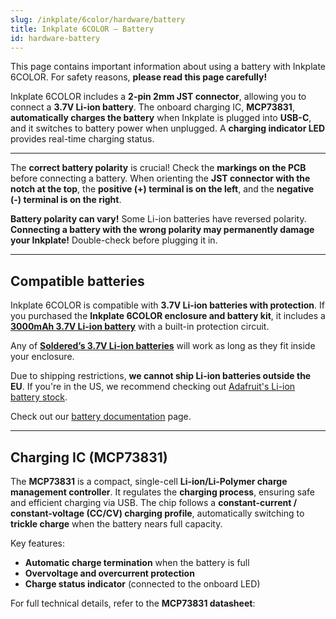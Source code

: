 ```yaml
---  
slug: /inkplate/6color/hardware/battery  
title: Inkplate 6COLOR – Battery
id: hardware-battery  
---  
```


<WarningBox>This page contains important information about using a battery with Inkplate 6COLOR. For safety reasons, **please read this page carefully!**</WarningBox>  

Inkplate 6COLOR includes a **2-pin 2mm JST connector**, allowing you to connect a **3.7V Li-ion battery**. The onboard charging IC, **MCP73831**, **automatically charges the battery** when Inkplate is plugged into **USB-C**, and it switches to battery power when unplugged. A **charging indicator LED** provides real-time charging status.  

<CenteredImage src="/img/inkplate10/battery_jst_connector.png" alt="Inkplate 6COLOR battery JST connector" caption="JST battery connector" width="500px"/>  

<CenteredImage src="/img/inkplate10/CHRG_LED.jpg" alt="Inkplate 6COLOR Onboard charging indicator LED" caption="Onboard charging indicator LED" width="500px"/>  

---  

<InfoBox>The **correct battery polarity** is crucial! Check the **markings on the PCB** before connecting a battery. When orienting the **JST connector with the notch at the top**, the **positive (+) terminal is on the left**, and the **negative (-) terminal is on the right**. </InfoBox>  

<CenteredImage src="/img/inkplate10/battery_polarity.png" alt="Battery polarity on Inkplate 6COLOR" caption="Battery polarity on Inkplate 6COLOR" width="500px"/>  

<WarningBox>**Battery polarity can vary!** Some Li-ion batteries have reversed polarity. **Connecting a battery with the wrong polarity may permanently damage your Inkplate!** Double-check before plugging it in.</WarningBox>  

---  

## Compatible batteries

Inkplate 6COLOR is compatible with **3.7V Li-ion batteries with protection**. If you purchased the **Inkplate 6COLOR enclosure and battery kit**, it includes a **[3000mAh 3.7V Li-ion battery](https://soldered.com/product/li-ion-battery-3000mah-3-7v/)** with a built-in protection circuit.  

<CenteredImage src="/img/inkplate_6_motion/li-ion-w-proteciton.webp" alt="3.7V li-ion battery with protection" caption="3.7V li-ion battery with protection" width="500px"/>  

Any of **[Soldered’s 3.7V Li-ion batteries](https://soldered.com/categories/power-sources-batteries/batteries/lithium-batteries/)** will work as long as they fit inside your enclosure.  

<InfoBox>Due to shipping restrictions, **we cannot ship Li-ion batteries outside the EU**. If you're in the US, we recommend checking out [Adafruit's Li-ion battery stock](https://www.adafruit.com/category/574).</InfoBox>  

Check out our [battery documentation](/documentation/li-ion-battery/overview/) page.  

---  

## Charging IC (MCP73831)  

The **MCP73831** is a compact, single-cell **Li-ion/Li-Polymer charge management controller**. It regulates the **charging process**, ensuring safe and efficient charging via USB. The chip follows a **constant-current / constant-voltage (CC/CV) charging profile**, automatically switching to **trickle charge** when the battery nears full capacity.  

Key features:  
- **Automatic charge termination** when the battery is full  
- **Overvoltage and overcurrent protection**  
- **Charge status indicator** (connected to the onboard LED)  

<InfoBox>For full technical details, refer to the **MCP73831 datasheet**:<QuickLink  
  title="MCP73831/2 Data Sheet"  
  description="Official data sheet for MCP73831/2 charger by Microchip"  
  url="https://ww1.microchip.com/downloads/en/DeviceDoc/MCP73831-Family-Data-Sheet-DS20001984H.pdf"  
/></InfoBox>